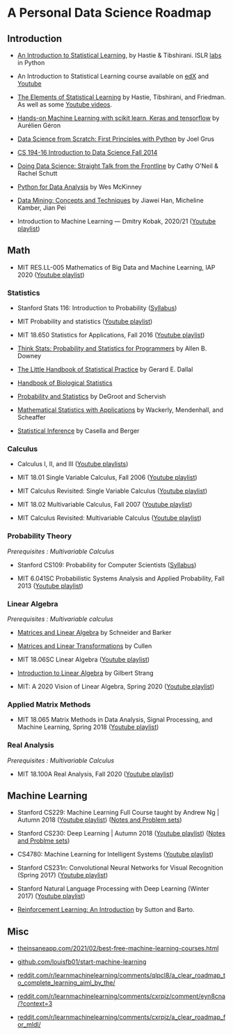 # A Personal Data Science Roadmap

## Introduction

- [An Introduction to Statistical Learning](https://hastie.su.domains/ISLR2/ISLRv2_website.pdf), by Hastie & Tibshirani. ISLR [labs](https://github.com/JWarmenhoven/ISLR-python "labs") in Python

- An Introduction to Statistical Learning course available on [edX](https://www.edx.org/course/statistical-learning) and [Youtube](https://www.youtube.com/playlist?list=PLoROMvodv4rOzrYsAxzQyHb8n_RWNuS1e)

- [The Elements of Statistical Learning](https://hastie.su.domains/ElemStatLearn/printings/ESLII_print12_toc.pdf) by Hastie, Tibshirani, and Friedman. As well as some [Youtube videos](https://www.youtube.com/playlist?list=PLZC35jJLK_Y6kVJgG1-o9pzhVPPHeZaE7).

- [Hands-on Machine Learning with scikit learn, Keras and tensorflow](https://library.lol/main/D6756726683D9AACB09B8B71A2E76319 "Hands-on Machine Learning with scikit learn, Keras and tensorflow") by Aurélien Géron

- [Data Science from Scratch: First Principles with Python](https://library.lol/main/784659BE3C31EC6538991C44136D3282 "Data Science from Scratch: First Principles with Python") by Joel Grus

- [CS 194-16 Introduction to Data Science Fall 2014](https://bcourses.berkeley.edu/courses/1267848/wiki "CS 194-16 Introduction to Data Science Fall 2014")

- [Doing Data Science: Straight Talk from the Frontline](https://library.lol/main/C939289D4D98EC56254052DC125DE9EA "Doing Data Science: Straight Talk from the Frontline") by Cathy O'Neil & Rachel Schutt

- [Python for Data Analysis](https://library.lol/main/FE2799007BC57CBFD45809344399721F "Python for Data Analysis") by Wes McKinney

- [Data Mining: Concepts and Techniques](https://library.lol/main/46647BD263CC0EA8F5C9FCC69E8AD039 "Data Mining: Concepts and Techniques") by Jiawei Han, Micheline Kamber, Jian Pei

-  Introduction to Machine Learning — Dmitry Kobak, 2020/21 ([Youtube playlist](https://www.youtube.com/playlist?list=PL05umP7R6ij35ShKLDqccJSDntugY4FQT "Youtube playlist"))

## Math

- MIT RES.LL-005 Mathematics of Big Data and Machine Learning, IAP 2020 ([Youtube playlist](https://www.youtube.com/playlist?list=PLUl4u3cNGP62uI_DWNdWoIMsgPcLGOx-V "Youtube playlist"))

### Statistics

- Stanford Stats 116: Introduction to Probability ([Syllabus](https://web.stanford.edu/class/stats116/))

- MIT Probability and statistics ([Youtube playlist](https://www.youtube.com/playlist?list=PLl8XY7QVSa4aUyZAtL2Hlf_mx3LaSix9B "Youtube playlist"))

- MIT 18.650 Statistics for Applications, Fall 2016 ([Youtube playlist](https://www.youtube.com/playlist?list=PLUl4u3cNGP60uVBMaoNERc6knT_MgPKS0 "Youtube playlist"))

- [Think Stats: Probability and Statistics for Programmers](https://greenteapress.com/thinkstats/thinkstats.pdf "Think Stats: Probability and Statistics for Programmers") by Allen B. Downey

- [The Little Handbook of Statistical Practice](http://www.jerrydallal.com/lhsp/lhsp.htm "The Little Handbook of Statistical Practice") by Gerard E. Dallal

- [Handbook of Biological Statistics](https://www.biostathandbook.com/ "Handbook of Biological Statistics")

- [Probability and Statistics](https://library.lol/main/FD761462D750BA64A0B7A06DCA4014B3 "Probability and Statistics") by DeGroot and Schervish

- [Mathematical Statistics with Applications](https://library.lol/main/7CC0F188907D1354FD843615117A665D "Mathematical Statistics with Applications") by Wackerly, Mendenhall, and Scheaffer

- [Statistical Inference](https://library.lol/main/AFEA50AF4A9C47B5785843551DBD9F40 "Statistical Inference") by Casella and Berger

### Calculus

- Calculus I, II, and III ([Youtube playlists](https://www.youtube.com/@amarchese22/playlists "Youtube playlists"))

- MIT 18.01 Single Variable Calculus, Fall 2006 ([Youtube playlist](https://www.youtube.com/playlist?list=PL590CCC2BC5AF3BC1 "Youtube playlist"))
-  MIT Calculus Revisited: Single Variable Calculus ([Youtube playlist](https://www.youtube.com/playlist?list=PL3B08AE665AB9002A "Youtube playlist"))
-  MIT 18.02 Multivariable Calculus, Fall 2007 ([Youtube playlist](https://www.youtube.com/playlist?list=PL4C4C8A7D06566F38 "Youtube playlist"))
-  MIT Calculus Revisited: Multivariable Calculus ([Youtube playlist](https://www.youtube.com/playlist?list=PL1C22D4DED943EF7B "Youtube playlist"))

### Probability Theory
*Prerequisites : Multivariable Calculus*

- Stanford CS109: Probability for Computer Scientists ([Syllabus](https://web.stanford.edu/class/cs109/))

- MIT 6.041SC Probabilistic Systems Analysis and Applied Probability, Fall 2013 ([Youtube playlist](https://www.youtube.com/playlist?list=PLUl4u3cNGP60A3XMwZ5sep719_nh95qOe "Youtube playlist"))

### Linear Algebra
*Prerequisites : Multivariable calculus*

- [Matrices and Linear Algebra](https://library.lol/main/C6EBC62F23B21A9ACAF10B6314149099 "Matrices and Linear Algebra") by Schneider and Barker

- [Matrices and Linear Transformations](https://library.lol/main/8534287F6130C7E1453A64FB3BA10F2F "Matrices and Linear Transformations") by Cullen 

- MIT 18.06SC Linear Algebra ([Youtube playlist](https://www.youtube.com/playlist?list=PL221E2BBF13BECF6C "Youtube playlist"))

- [Introduction to Linear Algebra](https://library.lol/main/A114D264A3F27B7C87C59A973710C388 "Introduction to Linear Algebra") by Gilbert Strang

- MIT: A 2020 Vision of Linear Algebra, Spring 2020 ([Youtube playlist](https://www.youtube.com/playlist?list=PLUl4u3cNGP61iQEFiWLE21EJCxwmWvvek "Youtube playlist"))

### Applied Matrix Methods

- MIT 18.065 Matrix Methods in Data Analysis, Signal Processing, and Machine Learning, Spring 2018 ([Youtube playlist](https://www.youtube.com/playlist?list=PLUl4u3cNGP63oMNUHXqIUcrkS2PivhN3k "Youtube playlist"))

### Real Analysis
*Prerequisites : Multivariable Calculus*

-  MIT 18.100A Real Analysis, Fall 2020 ([Youtube playlist](httphttps://www.youtube.com/playlist?list=PLUl4u3cNGP61O7HkcF7UImpM0cR_L2gSw "Youtube playlist"))

## Machine Learning

- Stanford CS229: Machine Learning Full Course taught by Andrew Ng | Autumn 2018 ([Youtube playlist](https://www.youtube.com/playlist?list=PLoROMvodv4rMiGQp3WXShtMGgzqpfVfbU)) ([Notes and Problem sets](http://cs229.stanford.edu/syllabus-autumn2018.html))

- Stanford CS230: Deep Learning | Autumn 2018 ([Youtube playlist](https://www.youtube.com/playlist?list=PLoROMvodv4rOABXSygHTsbvUz4G_YQhOb)) ([Notes and Problme sets](http://cs230.stanford.edu/syllabus/))

- CS4780: Machine Learning for Intelligent Systems ([Youtube playlist](https://www.youtube.com/playlist?list=PLl8OlHZGYOQ7bkVbuRthEsaLr7bONzbXS "Youtube playlist"))

- Stanford CS231n: Convolutional Neural Networks for Visual Recognition (Spring 2017) ([Youtube playlist](https://www.youtube.com/playlist?list=PLa-Bt050gYuhEeLRG8YBmFxwLvTJ5FqPS "Youtube playlist"))

- Stanford Natural Language Processing with Deep Learning (Winter 2017) ([Youtube playlist](https://www.youtube.com/playlist?list=PL3FW7Lu3i5Jsnh1rnUwq_TcylNr7EkRe6 "Youtube playlist"))

- [Reinforcement Learning: An Introduction](https://web.stanford.edu/class/psych209/Readings/SuttonBartoIPRLBook2ndEd.pdf "Reinforcement Learning: An Introduction") by Sutton and Barto.

## Misc

- [theinsaneapp.com/2021/02/best-free-machine-learning-courses.html](https://www.theinsaneapp.com/2021/02/best-free-machine-learning-courses.html)

- [github.com/louisfb01/start-machine-learning](https://github.com/louisfb01/start-machine-learning)

- [reddit.com/r/learnmachinelearning/comments/qlpcl8/a_clear_roadmap_to_complete_learning_aiml_by_the/](https://www.reddit.com/r/learnmachinelearning/comments/qlpcl8/a_clear_roadmap_to_complete_learning_aiml_by_the/)

- [reddit.com/r/learnmachinelearning/comments/cxrpjz/comment/eyn8cna/?context=3](https://www.reddit.com/r/learnmachinelearning/comments/cxrpjz/comment/eyn8cna/?context=3)

- [reddit.com/r/learnmachinelearning/comments/cxrpjz/a_clear_roadmap_for_mldl/](https://www.reddit.com/r/learnmachinelearning/comments/cxrpjz/a_clear_roadmap_for_mldl/)
